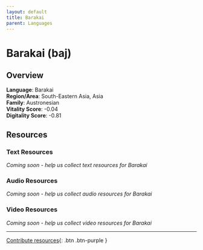 ```yaml
---
layout: default
title: Barakai
parent: Languages
---
```


# Barakai (baj)

## Overview

**Language**: Barakai  
**Region/Area**: South-Eastern Asia, Asia  
**Family**: Austronesian  
**Vitality Score**: -0.04  
**Digitality Score**: -0.81  

## Resources

### Text Resources
*Coming soon - help us collect text resources for Barakai*

### Audio Resources
*Coming soon - help us collect audio resources for Barakai*

### Video Resources
*Coming soon - help us collect video resources for Barakai*

---

[Contribute resources](https://fairtrain.github.io/){: .btn .btn-purple }
